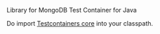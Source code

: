 Library for MongoDB Test Container for Java

Do import [Testcontainers core](https://mvnrepository.com/artifact/org.testcontainers/testcontainers) into your classpath.